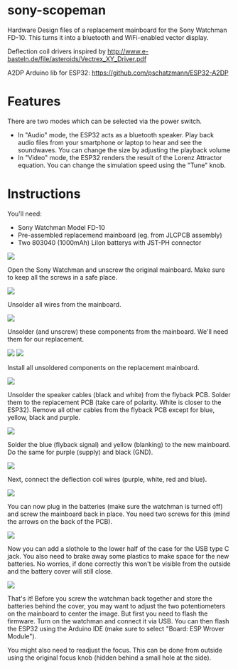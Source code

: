 # sony-scopeman
Hardware Design files of a replacement mainboard for the Sony Watchman FD-10. This turns it into a bluetooth and WiFi-enabled vector display.

Deflection coil drivers inspired by http://www.e-basteln.de/file/asteroids/Vectrex_XY_Driver.pdf

A2DP Arduino lib for ESP32: https://github.com/pschatzmann/ESP32-A2DP

# Features
There are two modes which can be selected via the power switch. 
* In "Audio" mode, the ESP32 acts as a bluetooth speaker. Play back audio files from your smartphone or laptop to hear and see the soundwaves. You can change the size by adjusting the playback volume
* In "Video" mode, the ESP32 renders the result of the Lorenz Attractor equation. You can change the simulation speed using the "Tune" knob.

# Instructions

You'll need:
* Sony Watchman Model FD-10
* Pre-assembled replacemend mainboard (eg. from JLCPCB assembly)
* Two 803040 (1000mAh) LiIon batterys with JST-PH connector

![](/pictures/photo_2021-01-13_22-03-22.jpg)

Open the Sony Watchman and unscrew the original mainboard. Make sure to keep all the screws in a safe place.

![](/pictures/photo_2021-01-13_22-03-24.jpg)

Unsolder all wires from the mainboard.

![](/pictures/photo_2021-01-13_22-03-25.jpg)

Unsolder (and unscrew) these components from the mainboard. We'll need them for our replacement.

![](/pictures/photo_2021-01-13_22-03-26.jpg)
![](/pictures/photo_2021-01-13_22-03-27.jpg)

Install all unsoldered components on the replacement mainboard.

![](/pictures/photo_2021-01-13_22-03-28.jpg)

Unsolder the speaker cables (black and white) from the flyback PCB. Solder them to the replacement PCB (take care of polarity. White is closer to the ESP32).
Remove all other cables from the flyback PCB except for blue, yellow, black and purple.

![](/pictures/photo_2021-01-13_22-03-29.jpg)

Solder the blue (flyback signal) and yellow (blanking) to the new mainboard.
Do the same for purple (supply) and black (GND).

![](/pictures/photo_2021-01-13_22-03-31.jpg)

Next, connect the deflection coil wires (purple, white, red and blue). 

![](/pictures/photo_2021-01-13_22-03-32.jpg)

You can now plug in the batteries (make sure the watchman is turned off) and screw the mainboard back in place. You need two screws for this (mind the arrows on the back of the PCB).

![](/pictures/photo_2021-01-13_22-03-33.jpg)

Now you can add a slothole to the lower half of the case for the USB type C jack. You also need to brake away some plastics to make space for the new batteries. No worries, if done correctly this won't be visible from the outside and the battery cover will still close.

![](/pictures/photo_2021-01-13_22-03-34jpg)

That's it! Before you screw the watchman back together and store the batteries behind the cover, you may want to adjust the two potentiometers on the mainboard to center the image. But first you need to flash the firmware. Turn on the watchman and connect it via USB. You can then flash the ESP32 using the Arduino IDE (make sure to select "Board: ESP Wrover Module").

You might also need to readjust the focus. This can be done from outside using the original focus knob (hidden behind a small hole at the side).



